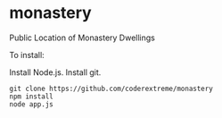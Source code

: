 # monastery

Public Location of Monastery Dwellings

To install:

Install Node.js.
Install git.

```
git clone https://github.com/coderextreme/monastery
npm install
node app.js
```
